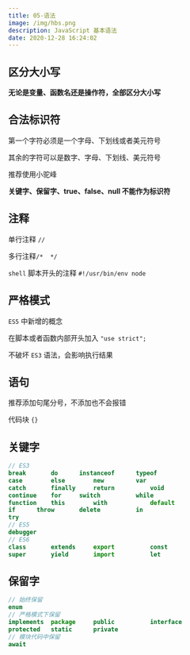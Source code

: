 ```yaml
---
title: 05-语法
image: /img/hbs.png
description: JavaScript 基本语法
date: 2020-12-28 16:24:02
---
```



## 区分大小写

**无论是变量、函数名还是操作符，全部区分大小写**

## 合法标识符

第一个字符必须是一个字母、下划线或者美元符号

其余的字符可以是数字、字母、下划线、美元符号

推荐使用小驼峰

**关键字、保留字、true、false、null 不能作为标识符**

## 注释

单行注释 `//`

多行注释`/*  */`

`shell` 脚本开头的注释 `#!/usr/bin/env node`

## 严格模式

`ES5` 中新增的概念

在脚本或者函数内部开头加入 `"use strict";`

不破坏 `ES3` 语法，会影响执行结果

## 语句

推荐添加句尾分号，不添加也不会报错

代码块 `{}` 

## 关键字

```js
// ES3
break		do		instanceof		typeof
case		else		new			var
catch		finally		return			void
continue	for		switch			while
function	this		with			default
if		throw		delete			in
try
// ES5
debugger
// ES6
class		extends		export			const
super		yield		import			let
```

## 保留字

```js
// 始终保留
enum
// 严格模式下保留
implements	package		public			interface
protected	static		private			
// 模块代码中保留
await
```